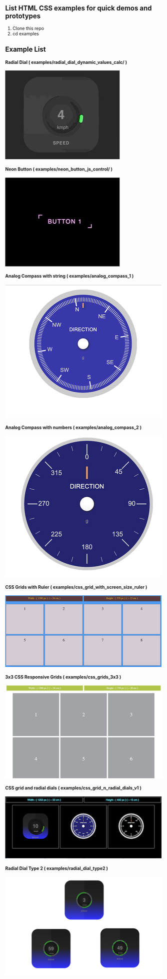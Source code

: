 ## List HTML CSS examples for quick demos and prototypes

1. Clone this repo
2. cd examples

## Example List

#### Radial Dial ( examples/radial_dial_dynamic_values_calc/ )

![alt text](images/radial_dial.gif)

#### Neon Button ( examples/neon_button_js_control/ )

![alt text](images/neon_button.gif)

#### Analog Compass with string ( examples/analog_compass_1 )

![alt text](images/analog_compass_1.png)

#### Analog Compass with numbers ( examples/analog_compass_2 )

![alt text](images/analog_compass_2.png)

#### CSS Grids with Ruler ( examples/css_grid_with_screen_size_ruler )

![alt text](images/grid_with_ruler_1.png)

#### 3x3 CSS Responsive Grids ( examples/css_grids_3x3 )

![alt text](images/css_3x3_square_grids.png)

#### CSS grid and radial dials ( examples/css_grid_n_radial_dials_v1 )

![alt text](images/css_grid_n_radial_dials_v1.png)

#### Radial Dial Type 2 ( examples/radial_dial_type2 )

![alt text](images/radial_dial_type2.png)
